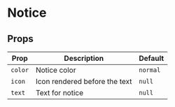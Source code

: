 # Notice

## Props

| Prop       | Description                    | Default                |
| ---------- | ------------------------------ | ---------------------- |
| `color`    | Notice color                   | `normal`               |
| `icon`     | Icon rendered before the text  | `null`                 |
| `text`     | Text for notice                | `null`                 |
